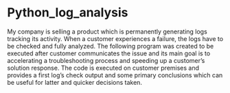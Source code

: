 # Python_log_analysis
My company is selling a product which is permanently generating logs tracking its activity. When a customer experiences a failure, the logs have to be checked and fully analyzed. The following program was created to be executed after customer communicates the issue and its main goal is to accelerating a troubleshooting process and speeding up a customer’s solution response.
The code is executed on customer premises and provides a first log’s check output and some primary conclusions which can be useful for latter and quicker decisions taken.


